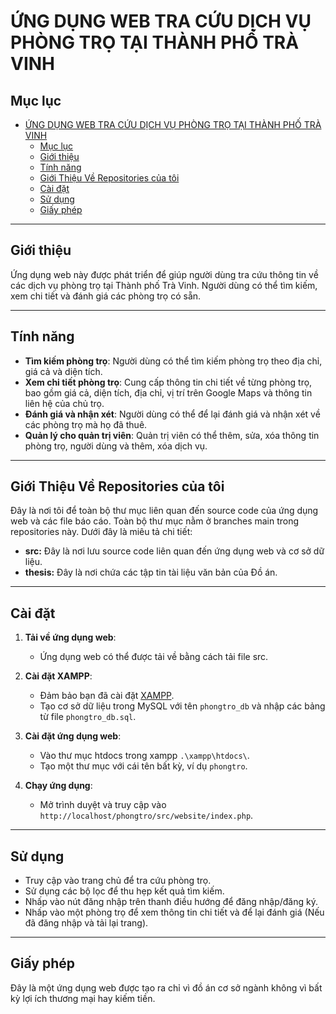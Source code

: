 # ỨNG DỤNG WEB TRA CỨU DỊCH VỤ PHÒNG TRỌ TẠI THÀNH PHỐ TRÀ VINH

## Mục lục
- [ỨNG DỤNG WEB TRA CỨU DỊCH VỤ PHÒNG TRỌ TẠI THÀNH PHỐ TRÀ VINH](#ứng-dụng-web-tra-cứu-dịch-vụ-phòng-trọ-tại-thành-phố-trà-vinh)
  - [Mục lục](#mục-lục)
  - [Giới thiệu](#giới-thiệu)
  - [Tính năng](#tính-năng)
  - [Giới Thiệu Về Repositories của tôi](#giới-thiệu-về-repositories-của-tôi)
  - [Cài đặt](#cài-đặt)
  - [Sử dụng](#sử-dụng)
  - [Giấy phép](#giấy-phép)

---

## Giới thiệu
Ứng dụng web này được phát triển để giúp người dùng tra cứu thông tin về các dịch vụ phòng trọ tại Thành phố Trà Vinh. Người dùng có thể tìm kiếm, xem chi tiết và đánh giá các phòng trọ có sẵn.

---

## Tính năng
- **Tìm kiếm phòng trọ**: Người dùng có thể tìm kiếm phòng trọ theo địa chỉ, giá cả và diện tích.
- **Xem chi tiết phòng trọ**: Cung cấp thông tin chi tiết về từng phòng trọ, bao gồm giá cả, diện tích, địa chỉ, vị trí trên Google Maps và thông tin liên hệ của chủ trọ.
- **Đánh giá và nhận xét**: Người dùng có thể để lại đánh giá và nhận xét về các phòng trọ mà họ đã thuê.
- **Quản lý cho quản trị viên**: Quản trị viên có thể thêm, sửa, xóa thông tin phòng trọ, người dùng và thêm, xóa dịch vụ.

---

## Giới Thiệu Về Repositories của tôi
Đây là nơi tôi để toàn bộ thư mục liên quan đến source code của ứng dụng web và các file báo cáo. Toàn bộ thư mục nằm ở branches main trong repositories này. Dưới đây là miêu tả chi tiết:
- **src:** Đây là nơi lưu source code liên quan đến ứng dụng web và cơ sở dữ liệu.
- **thesis:** Đây là nơi chứa các tập tin tài liệu văn bản của Đồ án.

--- 

## Cài đặt
1. **Tải về ứng dụng web**:
   - Ứng dụng web có thể được tải về bằng cách tải file src.

2. **Cài đặt XAMPP**:
   - Đảm bảo bạn đã cài đặt [XAMPP](https://www.apachefriends.org).
   - Tạo cơ sở dữ liệu trong MySQL với tên `phongtro_db` và nhập các bảng từ file `phongtro_db.sql`.

3. **Cài đặt ứng dụng web**:
   - Vào thư mục htdocs trong xampp `.\xampp\htdocs\`.
   - Tạo một thư mục với cái tên bất kỳ, ví dụ `phongtro`.

4. **Chạy ứng dụng**:
   - Mở trình duyệt và truy cập vào `http://localhost/phongtro/src/website/index.php`.

---

## Sử dụng
- Truy cập vào trang chủ để tra cứu phòng trọ.
- Sử dụng các bộ lọc để thu hẹp kết quả tìm kiếm.
- Nhấp vào nút đăng nhập trên thanh điều hướng để đăng nhập/đăng ký.
- Nhấp vào một phòng trọ để xem thông tin chi tiết và để lại đánh giá (Nếu đã đăng nhập và tải lại trang).

---

## Giấy phép
Đây là một ứng dụng web được tạo ra chỉ vì đồ án cơ sở ngành không vì bất kỳ lợi ích thương mại hay kiếm tiền.